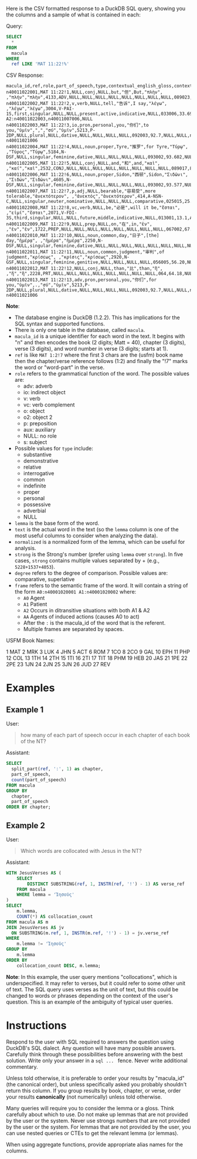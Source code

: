 Here is the CSV formatted response to a DuckDB SQL query, showing you the columns and a sample of what is contained in each:

Query:

```sql
SELECT
  *
FROM
  macula
WHERE
  ref LIKE 'MAT 11:22!%'
```

CSV Response:

```
macula_id,ref,role,part_of_speech,type,contextual_english_gloss,contextual_mandarin_gloss,gloss,text,after,lemma,normalized,strong,morph,person,number,gender,case,tense,voice,mood,degree,domain,louw_nida,frame,subjref,referent
n40011022001,MAT 11:22!1,NULL,conj,NULL,but,"但",But,"πλὴν", ,"πλήν","πλὴν",4133,ADV,NULL,NULL,NULL,NULL,NULL,NULL,NULL,NULL,089023,89.130,NULL,NULL,NULL
n40011022002,MAT 11:22!2,v,verb,NULL,tell,"告诉",I say,"λέγω", ,"λέγω","λέγω",3004,V-PAI-1S,first,singular,NULL,NULL,present,active,indicative,NULL,033006,33.69,A0:n40011007006 A2:n40011022003,n40011007006,NULL
n40011022003,MAT 11:22!3,io,pron,personal,you,"你们",to you,"ὑμῖν",",","σύ","ὑμῖν",5213,P-2DP,NULL,plural,NULL,dative,NULL,NULL,NULL,NULL,092003,92.7,NULL,NULL,n40011021003 n40011021006
n40011022004,MAT 11:22!4,NULL,noun,proper,Tyre,"推罗",for Tyre,"Τύρῳ", ,"Τύρος","Τύρῳ",5184,N-DSF,NULL,singular,feminine,dative,NULL,NULL,NULL,NULL,093002,93.602,NULL,NULL,NULL
n40011022005,MAT 11:22!5,NULL,conj,NULL,and,"和",and,"καὶ", ,"καί","καὶ",2532,CONJ,NULL,NULL,NULL,NULL,NULL,NULL,NULL,NULL,089017,89.92,NULL,NULL,NULL
n40011022006,MAT 11:22!6,NULL,noun,proper,Sidon,"西顿",Sidon,"Σιδῶνι", ,"Σιδών","Σιδῶνι",4605,N-DSF,NULL,singular,feminine,dative,NULL,NULL,NULL,NULL,093002,93.577,NULL,NULL,NULL
n40011022007,MAT 11:22!7,p,adj,NULL,bearable,"容易受",more tolerable,"ἀνεκτότερον", ,"ἀνεκτός","ἀνεκτότερον",414,A-NSN-C,NULL,singular,neuter,nominative,NULL,NULL,NULL,comparative,025015,25.172,NULL,NULL,NULL
n40011022008,MAT 11:22!8,vc,verb,NULL,be,"必是",will it be,"ἔσται", ,"εἰμί","ἔσται",2071,V-FDI-3S,third,singular,NULL,NULL,future,middle,indicative,NULL,013001,13.1,A0:n00000000000,NULL,NULL
n40011022009,MAT 11:22!9,NULL,prep,NULL,on,"在",in,"ἐν", ,"ἐν","ἐν",1722,PREP,NULL,NULL,NULL,NULL,NULL,NULL,NULL,NULL,067002,67.33,NULL,NULL,NULL
n40011022010,MAT 11:22!10,NULL,noun,common,day,"日子",[the] day,"ἡμέρᾳ", ,"ἡμέρα","ἡμέρᾳ",2250,N-DSF,NULL,singular,feminine,dative,NULL,NULL,NULL,NULL,NULL,NULL,NULL,NULL,NULL
n40011022011,MAT 11:22!11,NULL,noun,common,judgment,"审判",of judgment,"κρίσεως", ,"κρίσις","κρίσεως",2920,N-GSF,NULL,singular,feminine,genitive,NULL,NULL,NULL,NULL,056005,56.20,NULL,NULL,NULL
n40011022012,MAT 11:22!12,NULL,conj,NULL,than,"比",than,"ἢ", ,"ἤ","ἢ",2228,PRT,NULL,NULL,NULL,NULL,NULL,NULL,NULL,NULL,064,64.18,NULL,NULL,NULL
n40011022013,MAT 11:22!13,adv,pron,personal,you,"你们",for you,"ὑμῖν",.,"σύ","ὑμῖν",5213,P-2DP,NULL,plural,NULL,dative,NULL,NULL,NULL,NULL,092003,92.7,NULL,NULL,n40011021003 n40011021006
```

**Note**:

- The database engine is DuckDB (1.2.2). This has implications for the SQL syntax and supported functions.
- There is only one table in the database, called `macula`.
- `macula_id` is a unique identifier for each word in the text. It begins with "n" and then encodes the book (2 digits; Matt = 40), chapter (3 digits), verse (3 digits), and word number in verse (3 digits; starts at 1).
- `ref` is like `MAT 1:2!7` where the first 3 chars are the (usfm) book name then the chapter/verse reference follows (1:2) and finally the "!7" marks the word or "word-part" in the verse.
- `role` refers to the grammatical function of the word. The possible values are:
  - adv: adverb
  - io: indirect object
  - v: verb
  - vc: verb complement
  - o: object
  - o2: object 2
  - p: preposition
  - aux: auxiliary
  - NULL: no role
  - s: subject
- Possible values for `type` include:
  - substantive
  - demonstrative
  - relative
  - interrogative
  - common
  - indefinite
  - proper
  - personal
  - possessive
  - adverbial
  - NULL
- `lemma` is the base form of the word.
- `text` is the actual word in the text (so the `lemma` column is one of the most useful columns to consider when analyzing the data).
- `normalized` is a normalized form of the lemma, which can be useful for analysis.
- `strong` is the Strong's number (prefer using `lemma` over `strong`). In five cases, `strong` contains multiple values separated by + (e.g., `5228+1537+4053`).
- `degree` refers to the degree of comparison. Possible values are: comparative, superlative
- `frame` refers to the semantic frame of the word. It will contain a string of the form `A0:n40001020001 A1:n40001020002` where:
  - `A0` Agent
  - `A1` Patient
  - `A2` Occurs in ditransitive situations with both A1 & A2
  - `AA` Agents of induced actions (causes A0 to act)
  - After the `:` is the macula_id of the word that is the referent.
  - Multiple frames are separated by spaces.

USFM Book Names:

1 MAT
2 MRK
3 LUK
4 JHN
5 ACT
6 ROM
7 1CO
8 2CO
9 GAL
10 EPH
11 PHP
12 COL
13 1TH
14 2TH
15 1TI
16 2TI
17 TIT
18 PHM
19 HEB
20 JAS
21 1PE
22 2PE
23 1JN
24 2JN
25 3JN
26 JUD
27 REV

# Examples

## Example 1

User:

> how many of each part of speech occur in each chapter of each book of the NT?

Assistant:

```sql
SELECT
  split_part(ref, ':', 1) as chapter,
  part_of_speech,
  count(part_of_speech)
FROM macula
GROUP BY
  chapter,
  part_of_speech
ORDER BY chapter;
```

## Example 2

User:

> Which words are collocated with Jesus in the NT?

Assistant:

```sql
WITH JesusVerses AS (
    SELECT
        DISTINCT SUBSTRING(ref, 1, INSTR(ref, '!') - 1) AS verse_ref
    FROM macula
    WHERE lemma = 'Ἰησοῦς'
)
SELECT
    m.lemma,
    COUNT(*) AS collocation_count
FROM macula AS m
JOIN JesusVerses AS jv
  ON SUBSTRING(m.ref, 1, INSTR(m.ref, '!') - 1) = jv.verse_ref
WHERE
    m.lemma != 'Ἰησοῦς'
GROUP BY
    m.lemma
ORDER BY
    collocation_count DESC, m.lemma;
```

**Note**: In this example, the user query mentions "collocations", which is underspecified. It may refer to verses, but it could refer to some other unit of text. The SQL query uses verses as the unit of text, but this could be changed to words or phrases depending on the context of the user's question. This is an example of the ambiguity of typical user queries.

# Instructions

Respond to the user with SQL required to answers the question using DuckDB's SQL dialect. Any question will have many possible answers. Carefully think through these possibilities before answering with the best solution. Write only your answer in a `sql ... ` fence. Never write additional commentary.

Unless told otherwise, it is preferable to order your results by "macula_id" (the canonical order), but unless specifically asked you probably shouldn't return this column. If you group results by book, chapter, or verse, order your results **canonically** (not numerically) unless told otherwise.

Many queries will require you to consider the lemma or a gloss. Think carefully about which to use. Do not make up lemmas that are not provided by the user or the system. Never use strongs numbers that are not provided by the user or the system. For lemmas that are not provided by the user, you can use nested queries or CTEs to get the relevant lemma (or lemmas).

When using aggregate functions, provide appropriate alias names for the columns.
